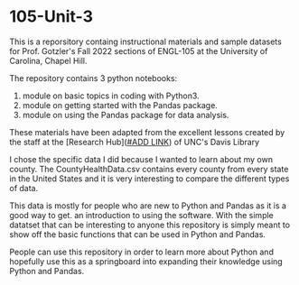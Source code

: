 # 105-Unit-3
This is a reporsitory containg instructional materials and sample datasets for Prof. Gotzler's Fall 2022 sections of ENGL-105 at the University of Carolina, Chapel Hill.

The repository contains 3 python notebooks: 
1. module on basic topics in coding with Python3.
2. module on getting started with the Pandas package.
3. module on using the Pandas package for data analysis.

These materials have been adapted from the excellent lessons created by the staff at the [Research Hub]([#ADD LINK](https://library.unc.edu/data/)) of UNC's Davis Library

I chose the specific data I did because I wanted to learn about my own county. The CountyHealthData.csv contains every county from every state in the United States and it is very interesting to compare the different types of data.

This data is mostly for people who are new to Python and Pandas as it is a good way to get. an introduction to using the software. With the simple datatset that can be interesting to anyone this repository is simply meant to show off the basic functions that can be used in Python and Pandas.

People can use this repository in order to learn more about Python and hopefully use this as a springboard into expanding their knowledge using Python and Pandas.
